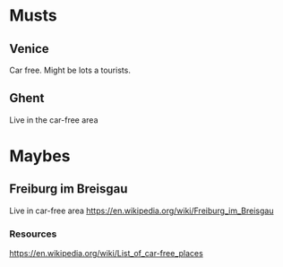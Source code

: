# Musts

## Venice
Car free. Might be lots a tourists. 

## Ghent 
Live in the car-free area

# Maybes

## Freiburg im Breisgau
Live in car-free area
https://en.wikipedia.org/wiki/Freiburg_im_Breisgau


### Resources
https://en.wikipedia.org/wiki/List_of_car-free_places


